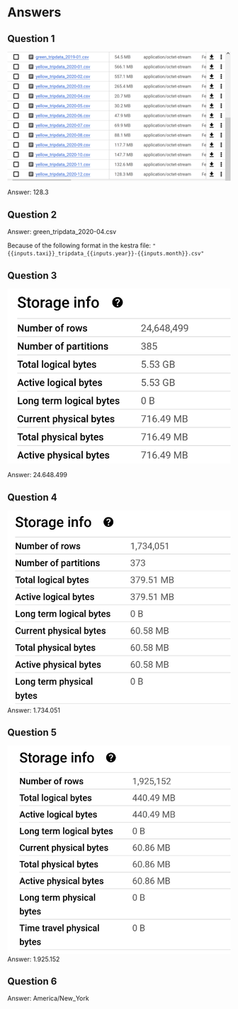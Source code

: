 # Answers

## Question 1

![Answer 1](./imgs/q1_module2.png)

Answer: 128.3

## Question 2

Answer: green_tripdata_2020-04.csv

Because of the following format in the kestra file: `"{{inputs.taxi}}_tripdata_{{inputs.year}}-{{inputs.month}}.csv"`

## Question 3

![Answer 3](./imgs/q3_module2.png)

Answer: 24.648.499

## Question 4 
![Answer 4](./imgs/q4_module2.png)
Answer: 1.734.051

## Question 5

![Answer 5](./imgs/q5_module2.png)
Answer: 1.925.152

## Question 6

Answer: America/New_York

